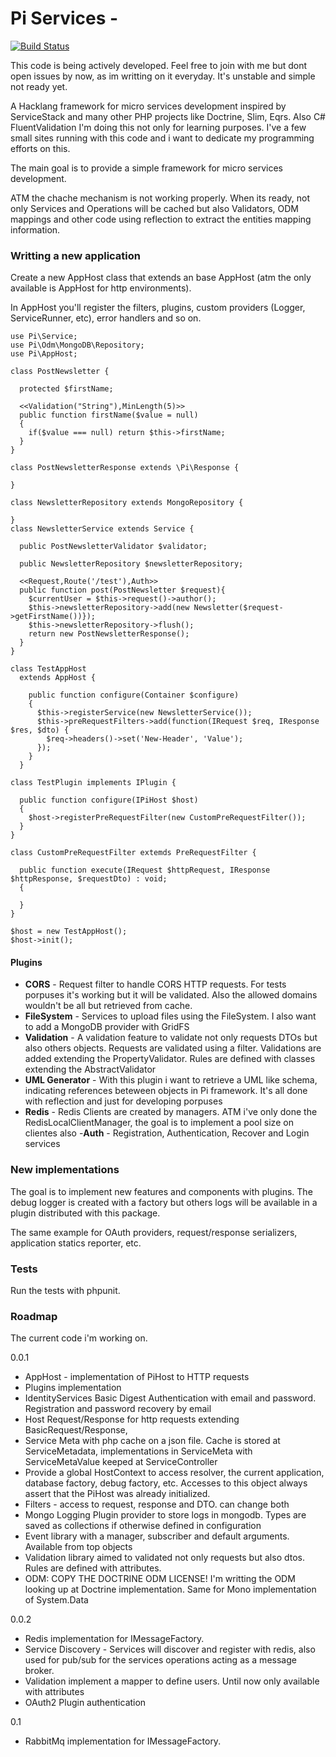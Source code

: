 # Pi Services -

[![Build Status](http://codigo.ovh:8084/buildStatus/icon?job=f)](http://codigo.ovh:8084/job/f/)

This code is being actively developed. Feel free to join with me but dont open issues by now, as im writting on it everyday. It's unstable and simple not ready yet.

A Hacklang framework for micro services development inspired by ServiceStack and many other PHP projects like Doctrine, Slim, Eqrs. Also C# FluentValidation
I'm doing this not only for learning purposes. I've a few small sites running with this code and i want to dedicate my programming efforts on this.

The main goal is to provide a simple framework for micro services development.


ATM the chache mechanism is not working properly. When its ready, not only Services and Operations will be cached but also Validators, ODM mappings and other code using reflection to extract the entities mapping information.

### Writting a new application

Create a new AppHost class that extends an base AppHost (atm the only available is AppHost for http environments).

In AppHost you'll register the filters, plugins, custom providers (Logger, ServiceRunner, etc), error handlers and so on.

````
use Pi\Service;
use Pi\Odm\MongoDB\Repository;
use Pi\AppHost;

class PostNewsletter {

  protected $firstName;

  <<Validation("String"),MinLength(5)>>
  public function firstName($value = null)
  {
    if($value === null) return $this->firstName;
  }
}

class PostNewsletterResponse extends \Pi\Response {

}

class NewsletterRepository extends MongoRepository {

}
class NewsletterService extends Service {

  public PostNewsletterValidator $validator;

  public NewsletterRepository $newsletterRepository;

  <<Request,Route('/test'),Auth>>
  public function post(PostNewsletter $request){
    $currentUser = $this->request()->author();
    $this->newsletterRepository->add(new Newsletter($request->getFirstName())});
    $this->newsletterRepository->flush();
    return new PostNewsletterResponse();
  }
}

class TestAppHost
  extends AppHost {

    public function configure(Container $configure)
    {
      $this->registerService(new NewsletterService());
      $this->preRequestFilters->add(function(IRequest $req, IResponse $res, $dto) {
        $req->headers()->set('New-Header', 'Value');
      });
    }
  }

class TestPlugin implements IPlugin {

  public function configure(IPiHost $host)
  {
    $host->registerPreRequestFilter(new CustomPreRequestFilter());
  }
}

class CustomPreRequestFilter extemds PreRequestFilter {

  public function execute(IRequest $httpRequest, IResponse $httpResponse, $requestDto) : void;
  {

  }
}

$host = new TestAppHost();
$host->init();
````



#### Plugins

- **CORS** - Request filter to handle CORS HTTP requests. For tests porpuses it's working but it will be validated. Also the allowed domains wouldn't be all but retrieved from cache.
- **FileSystem** - Services to upload files using the FileSystem. I also want to add a MongoDB provider with GridFS
- **Validation** - A validation feature to validate not only requests DTOs but also others objects. Requests are validated using a filter. Validations are added extending the PropertyValidator. Rules are defined with classes extending the AbstractValidator
- **UML Generator** - With this plugin i want to retrieve a UML like schema, indicating references beteween objects in Pi framework. It's all done with reflection and just for developing porpuses
- **Redis** - Redis Clients are created by managers. ATM i've only done the RedisLocalClientManager, the goal is to implement a pool size on clientes also
-**Auth** - Registration, Authentication, Recover and Login services



### New implementations

The goal is to implement new features and components with plugins. The debug logger is created with a factory but others logs will be available in a plugin distributed with this package.

The same example for OAuth providers, request/response serializers, application statics reporter, etc.

### Tests

Run the tests with phpunit.

### Roadmap

The current code i'm working on.

0.0.1
- AppHost - implementation of PiHost to HTTP requests
- Plugins implementation
- IdentityServices Basic Digest Authentication with email and password. Registration and password recovery by email
- Host Request/Response for http requests extending BasicRequest/Response,
- Service Meta with php cache on a json file. Cache is stored at ServiceMetadata, implementations in ServiceMeta with ServiceMetaValue keeped at ServiceController
- Provide a global HostContext to access resolver, the current application, database factory, debug factory, etc. Accesses to this object always assert that the PiHost was already initialized.
- Filters - access to request, response and DTO. can change both
- Mongo Logging Plugin provider to store logs in mongodb. Types are saved as collections if otherwise defined in configuration
- Event library with a manager, subscriber and default arguments. Available from top objects
- Validation library aimed to validated not only requests but also dtos. Rules are defined with attributes.
- ODM: COPY THE DOCTRINE ODM LICENSE! I'm writting the ODM looking up at Doctrine implementation. Same for Mono implementation of System.Data

0.0.2
- Redis implementation for IMessageFactory.
- Service Discovery -  Services will discover and register with redis, also used for pub/sub for the services operations acting as a message broker.
- Validation implement a mapper to define users. Until now only available with attributes
- OAuth2 Plugin authentication

0.1
- RabbitMq implementation for IMessageFactory.
